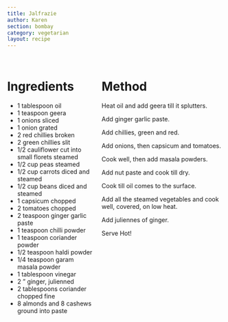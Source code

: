 ```yaml
---
title: Jalfrazie
author: Karen
section: bombay
category: vegetarian
layout: recipe
---
```


<br>
<div class='columns'> <div class='column is-one-third p-3' markdown='1'>

# Ingredients

* 1 tablespoon oil
* 1 teaspoon geera
* 1 onions sliced
* 1 onion grated
* 2 red chillies broken
* 2 green chillies slit
* 1/2 cauliflower cut into small florets steamed
* 1/2 cup peas steamed
* 1/2 cup carrots diced and steamed
* 1/2 cup beans diced and steamed
* 1 capsicum chopped
* 2 tomatoes chopped
* 2 teaspoon ginger garlic paste
* 1 teaspoon chilli powder
* 1 teaspoon coriander powder
* 1/2 teaspoon haldi powder
* 1/4 teaspoon garam masala powder
* 1 tablespoon vinegar
* 2 ” ginger, julienned
* 2 tablespoons coriander chopped fine
* 8 almonds and 8 cashews ground into paste




</div> <div class='column is-two-thirds p-3' markdown='1'>

# Method

Heat oil and add geera till it splutters.

Add ginger garlic paste.

Add chillies, green and red.

Add onions, then capsicum and tomatoes.

Cook well, then add masala powders.

Add nut paste and cook till dry.

Cook till oil comes to the surface.

Add all the steamed vegetables and cook well, covered, on low heat.

Add juliennes of ginger.

Serve Hot!



</div> </div>